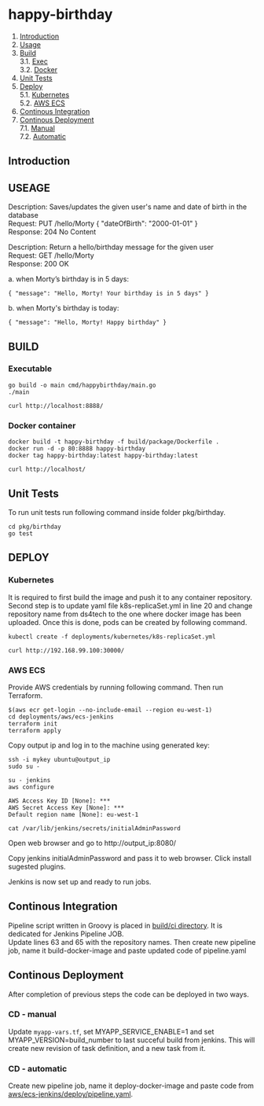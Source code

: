 # happy-birthday

1. [Introduction](#intro)
2. [Usage](#usage)
3. [Build](#build) <br>
   3.1. [Exec](#build.exe) <br>
   3.2. [Docker](#build.docker)
4. [Unit Tests](#unittest) <br>
5. [Deploy](#deploy) <br>
 5.1. [Kubernetes](#deploy.k8s) <br>
 5.2. [AWS ECS](#deploy.ecs)
6. [Continous Integration](#ci)
7. [Continous Deployment](#cd) <br>
   7.1. [Manual](#cd.manual) <br>
   7.2. [Automatic](#cd.automatic)


## Introduction <a name="intro"></a>

## USEAGE <a name="usage"></a>

Description: Saves/updates the given user's name and date of birth in the database <br>
  Request: PUT /hello/Morty { "dateOfBirth": "2000-01-01" } <br>
  Response: 204 No Content <br>

Description: Return a hello/birthday message for the given user <br>
  Request: GET /hello/Morty <br>
  Response: 200 OK <br>

a. when Morty’s birthday is in 5 days:<br>
```
{ "message": "Hello, Morty! Your birthday is in 5 days" }
```
b. when Morty's birthday is today: <br>
```
{ "message": "Hello, Morty! Happy birthday" }
```

## BUILD <a name="build"></a>

### Executable <a name="build.exe"></a>
```
go build -o main cmd/happybirthday/main.go
./main

curl http://localhost:8888/
```

### Docker container <a name="build.docker"></a>
```
docker build -t happy-birthday -f build/package/Dockerfile .
docker run -d -p 80:8888 happy-birthday
docker tag happy-birthday:latest happy-birthday:latest

curl http://localhost/
```

## Unit Tests <a name="unittest"></a>

To run unit tests run following command inside folder pkg/birthday.
```
cd pkg/birthday
go test
```
## DEPLOY <a name="deploy"></a>

### Kubernetes <a name="deploy.k8s"></a>
It is required to first build the image and push it to any container repository. <br>
Second step is to update yaml file k8s-replicaSet.yml in line 20 and change repository name from ds4tech to the one where docker image has been uploaded.
Once this is done, pods can be created by following command.
```
kubectl create -f deployments/kubernetes/k8s-replicaSet.yml

curl http://192.168.99.100:30000/
```

### AWS ECS <a name="deploy.ecs"></a>
Provide AWS credentials by running following command. Then run Terraform.
```
$(aws ecr get-login --no-include-email --region eu-west-1)
cd deployments/aws/ecs-jenkins
terraform init
terraform apply
```
Copy output ip and log in to the machine using generated key:
```
ssh -i mykey ubuntu@output_ip
sudo su -

su - jenkins
aws configure

AWS Access Key ID [None]: ***
AWS Secret Access Key [None]: ***
Default region name [None]: eu-west-1

cat /var/lib/jenkins/secrets/initialAdminPassword
```
Open web browser and go to http://output_ip:8080/

Copy jenkins initialAdminPassword and pass it to web browser. Click install sugested plugins.

Jenkins is now set up and ready to run jobs.


## Continous Integration <a name="ci"></a>
Pipeline script written in Groovy is placed in [build/ci directory](https://github.com/ds4tech/happy-birthday/blob/master/build/ci/pipeline.yaml). It is dedicated for Jenkins Pipeline JOB. <br>
Update lines 63 and 65 with the repository names.
Then create new pipeline job, name it build-docker-image and paste updated code of pipeline.yaml


## Continous Deployment <a name="cd"></a>
After completion of previous steps the code can be deployed in two ways.

### CD - manual <a name="cd.manual"></a>
Update ```myapp-vars.tf```, set MYAPP_SERVICE_ENABLE=1 and set MYAPP_VERSION=build_number to last succeful build from jenkins.
This will create new revision of task definition, and a new task from it.

### CD - automatic <a name="cd.automatic"></a>
Create new pipeline job, name it deploy-docker-image and paste code from [aws/ecs-jenkins/deploy/pipeline.yaml](https://github.com/ds4tech/happy-birthday/blob/master/deployments/aws/ecs-jenkins/deploy/pipeline.yaml).
